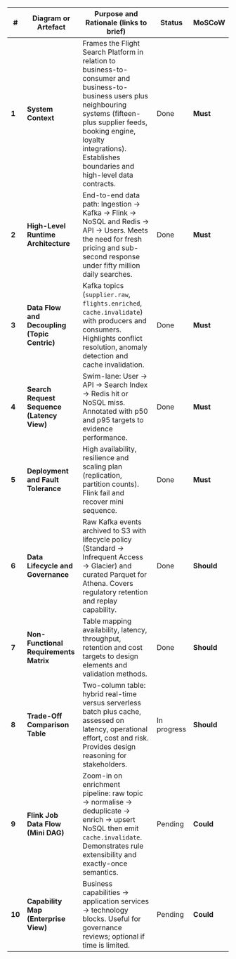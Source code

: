| # | Diagram or Artefact | Purpose and Rationale (links to brief) | Status | MoSCoW |
|---|---------------------|----------------------------------------|--------|--------|
| **1** | **System Context** | Frames the Flight Search Platform in relation to business-to-consumer and business-to-business users plus neighbouring systems (fifteen-plus supplier feeds, booking engine, loyalty integrations). Establishes boundaries and high-level data contracts. | Done | **Must** |
| **2** | **High-Level Runtime Architecture** | End-to-end data path: Ingestion → Kafka → Flink → NoSQL and Redis → API → Users. Meets the need for fresh pricing and sub-second response under fifty million daily searches. | Done | **Must** |
| **3** | **Data Flow and Decoupling (Topic Centric)** | Kafka topics (`supplier.raw`, `flights.enriched`, `cache.invalidate`) with producers and consumers. Highlights conflict resolution, anomaly detection and cache invalidation. | Done | **Must** |
| **4** | **Search Request Sequence (Latency View)** | Swim-lane: User → API → Search Index → Redis hit or NoSQL miss. Annotated with p50 and p95 targets to evidence performance. | Done | **Must** |
| **5** | **Deployment and Fault Tolerance** | High availability, resilience and scaling plan (replication, partition counts). Flink fail and recover mini sequence. | Done | **Must** |
| **6** | **Data Lifecycle and Governance** | Raw Kafka events archived to S3 with lifecycle policy (Standard → Infrequent Access → Glacier) and curated Parquet for Athena. Covers regulatory retention and replay capability. | Done | **Should** |
| **7** | **Non-Functional Requirements Matrix** | Table mapping availability, latency, throughput, retention and cost targets to design elements and validation methods. | Done | **Should** |
| **8** | **Trade-Off Comparison Table** | Two-column table: hybrid real-time versus serverless batch plus cache, assessed on latency, operational effort, cost and risk. Provides design reasoning for stakeholders. | In progress | **Should** |
| **9** | **Flink Job Data Flow (Mini DAG)** | Zoom-in on enrichment pipeline: raw topic → normalise → deduplicate → enrich → upsert NoSQL then emit `cache.invalidate`. Demonstrates rule extensibility and exactly-once semantics. | Pending | **Could** |
| **10** | **Capability Map (Enterprise View)** | Business capabilities → application services → technology blocks. Useful for governance reviews; optional if time is limited. | Pending | **Could** |
